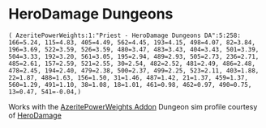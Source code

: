 # HeroDamage Dungeons
```
( AzeritePowerWeights:1:"Priest - HeroDamage Dungeons DA":5:258: 166=5.24, 115=4.83, 405=4.49, 562=4.45, 193=4.15, 498=4.07, 82=3.84, 196=3.69, 522=3.59, 526=3.59, 480=3.47, 483=3.43, 404=3.43, 501=3.39, 504=3.33, 192=3.20, 561=3.05, 195=2.94, 489=2.93, 505=2.73, 236=2.71, 485=2.61, 157=2.59, 521=2.55, 30=2.54, 482=2.52, 481=2.49, 486=2.48, 478=2.45, 194=2.40, 479=2.38, 500=2.37, 499=2.25, 523=2.11, 403=1.88, 22=1.87, 488=1.63, 156=1.50, 31=1.46, 487=1.42, 21=1.37, 459=1.37, 560=1.29, 491=1.10, 38=1.08, 18=1.01, 461=0.98, 462=0.97, 490=0.75, 13=0.47, 541=-0.04,)
```

 Works with the [AzeritePowerWeights Addon](https://wow.curseforge.com/projects/azeritepowerweights)
 Dungeon sim profile courtesy of [HeroDamage](https://www.herodamage.com/)